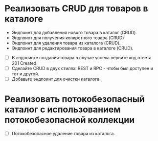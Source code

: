 # Реализовать CRUD для товаров в каталоге

* Эндпоинт для добавления нового товара в каталог (CRUD).
* Эндпоинт для получения конкретного товара (CRUD)
* Эндпоинт для удаления товара из каталога (CRUD).
* Эндпоинт для редактирования товара в каталоге (CRUD).


- [ ] В эндпоинте создания товара в случае успеха верните код ответа 201 Created.
- [ ] Сделайте CRUD в двух стилях: REST и RPC - чтобы был доступен и тот и другой.
- [ ] Добавьте эндпоинт для очистки каталога.

# Реализовать потокобезопасный каталог с использованием потокобезопасной коллекции

- [ ] Потокобезопасное удаление товара из каталога.

